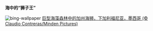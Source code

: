 
**海中的“狮子王”**

![bing-wallpaper](https://www.bing.com/th?id=OHR.KelpForest_ZH-CN2357269491_1920x1080.jpg)
[巨型海藻森林中的加州海狮，下加利福尼亚，墨西哥 (© Claudio Contreras/Minden Pictures)](https://www.bing.com/search?q=%E6%B5%B7%E7%8B%AE&amp;form=hpcapt&amp;mkt=zh-cn)
  
